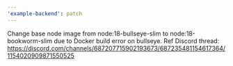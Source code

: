 ```yaml
---
'example-backend': patch
---
```


Change base node image from node:18-bullseye-slim to node:18-bookworm-slim due to Docker build error on bullseye. Ref Discord thread: https://discord.com/channels/687207715902193673/687235481154617364/1154020909871550525
